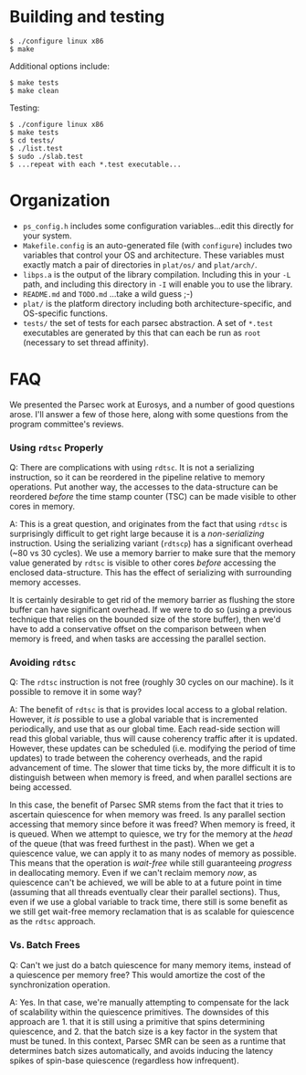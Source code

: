 # Building and testing

```
$ ./configure linux x86
$ make
```

Additional options include:

```
$ make tests
$ make clean
```

Testing:

```
$ ./configure linux x86
$ make tests
$ cd tests/
$ ./list.test
$ sudo ./slab.test
$ ...repeat with each *.test executable...
```

# Organization

- `ps_config.h` includes some configuration variables...edit this directly for your system.
- `Makefile.config` is an auto-generated file (with `configure`) includes two variables that control your OS and architecture.  These variables must exactly match a pair of directories in `plat/os/` and `plat/arch/`.
- `libps.a` is the output of the library compilation.  Including this in your `-L` path, and including this directory in `-I` will enable you to use the library.
- `README.md` and `TODO.md` ...take a wild guess ;-)
- `plat/` is the platform directory including both architecture-specific, and OS-specific functions.
- `tests/` the set of tests for each parsec abstraction.  A set of `*.test` executables are generated by this that can each be run as `root` (necessary to set thread affinity).

# FAQ

We presented the Parsec work at Eurosys, and a number of good questions arose.
I'll answer a few of those here, along with some questions from the program committee's reviews.

### Using `rdtsc` Properly

Q: There are complications with using `rdtsc`.
It is not a serializing instruction, so it can be reordered in the pipeline relative to memory operations.
Put another way, the accesses to the data-structure can be reordered *before* the time stamp counter (TSC) can be made visible to other cores in memory.

A: This is a great question, and originates from the fact that using `rdtsc` is surprisingly difficult to get right large because it is a *non-serializing* instruction.
Using the serializing variant (`rdtscp`) has a significant overhead (~80 vs 30 cycles).
We use a memory barrier to make sure that the memory value generated by `rdtsc` is visible to other cores *before* accessing the enclosed data-structure.
This has the effect of serializing with surrounding memory accesses.

It is certainly desirable to get rid of the memory barrier as flushing the store buffer can have significant overhead.
If we were to do so (using a previous technique that relies on the bounded size of the store buffer), then we'd have to add a conservative offset on the comparison between when memory is freed, and when tasks are accessing the parallel section.

### Avoiding `rdtsc`

Q: The `rdtsc` instruction is not free (roughly 30 cycles on our machine).
Is it possible to remove it in some way?

A: The benefit of `rdtsc` is that is provides local access to a global relation.
However, it *is* possible to use a global variable that is incremented periodically, and use that as our global time.
Each read-side section will read this global variable, thus will cause coherency traffic after it is updated.
However, these updates can be scheduled (i.e. modifying the period of time updates) to trade between the coherency overheads, and the rapid advancement of time.
The slower that time ticks by, the more difficult it is to distinguish between when memory is freed, and when parallel sections are being accessed.

In this case, the benefit of Parsec SMR stems from the fact that it tries to ascertain quiescence for when memory was freed.
Is any parallel section accessing that memory since before it was freed?
When memory is freed, it is queued.
When we attempt to quiesce, we try for the memory at the *head* of the queue (that was freed furthest in the past).
When we get a quiescence value, we can apply it to as many nodes of memory as possible.
This means that the operation is *wait-free* while still guaranteeing *progress* in deallocating memory.
Even if we can't reclaim memory *now*, as quiescence can't be achieved, we will be able to at a future point in time (assuming that all threads eventually clear their parallel sections).
Thus, even if we use a global variable to track time, there still is some benefit as we still get wait-free memory reclamation that is as scalable for quiescence as the `rdtsc` approach.

### Vs. Batch Frees

Q: Can't we just do a batch quiescence for many memory items, instead of a quiescence per memory free?
This would amortize the cost of the synchronization operation.

A: Yes.
In that case, we're manually attempting to compensate for the lack of scalability within the quiescence primitives.
The downsides of this approach are 1. that it is still using a primitive that spins determining quiescence, and 2. that the batch size is a key factor in the system that must be tuned.
In this context, Parsec SMR can be seen as a runtime that determines batch sizes automatically, and avoids inducing the latency spikes of spin-base quiescence (regardless how infrequent).
